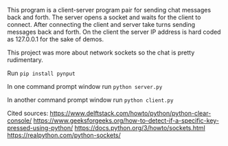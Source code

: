 This program is a client-server program pair for sending chat messages back and forth. The server opens a socket and waits for the client to connect. After connecting the client and server take turns sending messages back and forth.  On the client the server IP address is hard coded as 127.0.0.1 for the sake of demos.

This project was more about network sockets so the chat is pretty rudimentary.


Run `pip install pynput`

In one command prompt window run `python server.py`

In another command prompt window run `python client.py`


Cited sources: 
https://www.delftstack.com/howto/python/python-clear-console/
https://www.geeksforgeeks.org/how-to-detect-if-a-specific-key-pressed-using-python/
https://docs.python.org/3/howto/sockets.html
https://realpython.com/python-sockets/
